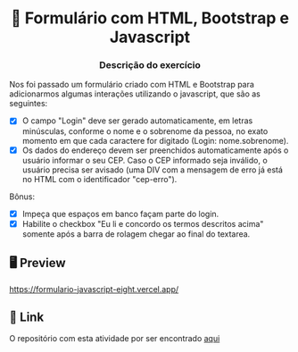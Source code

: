  <h1 align="center">📃 Formulário com HTML, Bootstrap e Javascript</h1>

<h3 align="center">Descrição do exercício</h3>

Nos foi passado um formulário criado com HTML e Bootstrap para adicionarmos algumas interações utilizando o javascript, que são as seguintes:

- [x] O campo "Login" deve ser gerado automaticamente, em letras minúsculas, conforme o nome e o sobrenome da pessoa, no exato momento em que cada caractere for digitado (Login: nome.sobrenome).
- [x] Os dados do endereço devem ser preenchidos automaticamente após o usuário informar o seu CEP. Caso o CEP informado seja inválido, o usuário precisa ser avisado (uma DIV com a mensagem de erro já está no HTML com o identificador "cep-erro").

Bônus:
* [x] Impeça que espaços em banco façam parte do login.
* [x] Habilite o checkbox "Eu li e concordo os termos descritos acima" somente após a barra de rolagem chegar ao final do textarea.

## 🖥 Preview
https://formulario-javascript-eight.vercel.app/

## 🔗 Link
O repositório com esta atividade por ser encontrado <a href="https://github.com/fabianojunior139/Formulario-javascript">aqui</a> 
